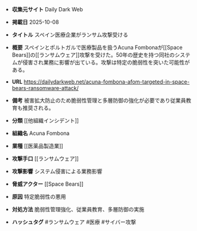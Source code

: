 - **収集元サイト**
Daily Dark Web

- **掲載日**
2025-10-08

- **タイトル**
スペイン医療企業がランサム攻撃受ける

- **概要**
スペインとポルトガルで医療製品を扱うAcuna Fombonaが[[Space Bears]]の[[ランサムウェア]]攻撃を受けた。50年の歴史を持つ同社のシステムが侵害され業務に影響が出ている。攻撃は特定の脆弱性を突いた可能性がある。

- **URL**
https://dailydarkweb.net/acuna-fombona-afom-targeted-in-space-bears-ransomware-attack/

- **備考**
被害拡大防止のため脆弱性管理と多層防御の強化が必要であり従業員教育も推奨される。

- **分類**
[[他組織インシデント]]

- **組織名**
Acuna Fombona

- **業種**
[[医薬品製造業]]

- **攻撃手口**
[[ランサムウェア]]

- **攻撃影響**
システム侵害による業務影響

- **脅威アクター**
[[Space Bears]]

- **原因**
特定脆弱性の悪用

- **対処方法**
脆弱性管理強化、従業員教育、多層防御の実施

- **ハッシュタグ**
#ランサムウェア #医療 #サイバー攻撃
